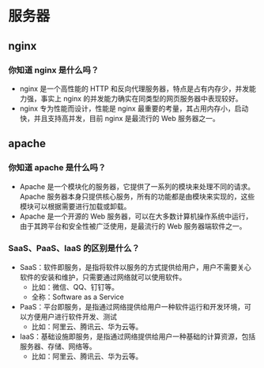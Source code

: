 # 服务器

## nginx

### 你知道 nginx 是什么吗？

+ nginx 是一个高性能的 HTTP 和反向代理服务器，特点是占有内存少，并发能力强，事实上 nginx 的并发能力确实在同类型的网页服务器中表现较好。
+ nginx 专为性能而设计，性能是 nginx 最重要的考量，其占用内存小，启动快，并且支持高并发，目前 nginx 是最流行的 Web 服务器之一。

## apache

### 你知道 apache 是什么吗？

+ Apache 是一个模块化的服务器，它提供了一系列的模块来处理不同的请求。Apache 服务器本身只提供核心服务，所有的功能都是由模块来实现的，这些模块可以根据需要进行加载或卸载。
+ Apache 是一个开源的 Web 服务器，可以在大多数计算机操作系统中运行，由于其跨平台和安全性被广泛使用，是最流行的 Web 服务器端软件之一。

### SaaS、PaaS、IaaS 的区别是什么？

+ SaaS：软件即服务，是指将软件以服务的方式提供给用户，用户不需要关心软件的安装和维护，只需要通过网络就可以使用软件。
    + 比如：微信、QQ、钉钉等。
    + 全称：Software as a Service
+ PaaS：平台即服务，是指通过网络提供给用户一种软件运行和开发环境，可以方便用户进行软件开发、测试
    + 比如：阿里云、腾讯云、华为云等。
+ IaaS：基础设施即服务，是指通过网络提供给用户一种基础的计算资源，包括服务器、存储、网络等。
    + 比如：阿里云、腾讯云、华为云等。
